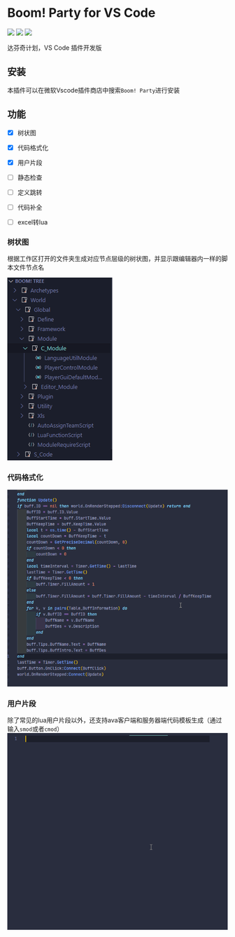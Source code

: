 # Boom! Party for VS Code 

[![](https://img.shields.io/badge/-DaVinci-MediumPurple)](http://api.projectdavinci.com/)
[![](https://img.shields.io/badge/-Ava-ff69b4)](https://github.com/lilith-avatar/avatar-ava)
[![](https://img.shields.io/github/v/release/lilith-avatar/vscode-extension)](https://github.com/lilith-avatar/vscode-extension/releases)

达芬奇计划，VS Code 插件开发版

## 安装
本插件可以在微软Vscode插件商店中搜索`Boom! Party`进行安装

## 功能
- [x] 树状图
- [x] 代码格式化
- [x] 用户片段
- [ ] 静态检查
- [ ] 定义跳转
- [ ] 代码补全
- [ ] excel转lua


### 树状图

根据工作区打开的文件夹生成对应节点层级的树状图，并显示跟编辑器内一样的脚本文件节点名

![](./resources/snapshot/BoomTree.png)

### 代码格式化
![](./resources/snapshot/format.gif)

### 用户片段
除了常见的lua用户片段以外，还支持ava客户端和服务器端代码模板生成（通过输入`smod`或者`cmod`）
![](./resources/snapshot/userSnippets.gif)


